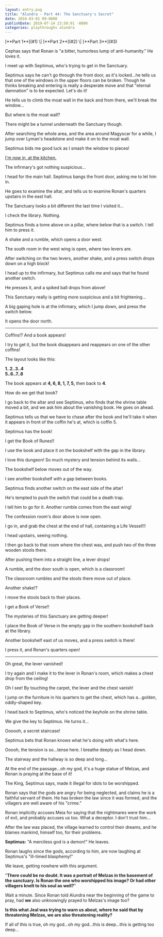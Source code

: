 ```yaml
---
layout: entry.pug
title: "Alundra - Part 44: The Sanctuary's Secret"
date: 2016-03-01 09-0800
publishDate: 2019-07-14 23:50:01 -0800
categories: playthroughs alundra
---
```


<p class="entry-partination" markdown="1">[**Part 1**](#1) \| [**Part 2**](#2) \| [**Part 3**](#3)</p>

<a name="1"></a>

Cephas says that Ronan is "a bitter, humorless lump of anti-humanity." He loves it.

I meet up with Septimus, who's trying to get in the Sanctuary. 

Septimus says he can't go through the front door, as it's locked...he tells us that one of the windows in the upper floors can be broken. Though he thinks breaking and entering is really a desperate move and that "eternal damnation" is to be expected. Let's do it!

He tells us to climb the moat wall in the back and from there, we'll break the window...

But where is the moat wall?

There might be a tunnel underneath the Sanctuary though.

After searching the whole area, and the area around Magyscar for a while, I jump over Lyman's headstone and make it on to the moat wall.

Septimus bids me good luck as I smash the window to pieces!

<a href="https://www.youtube.com/watch?v=Z3InmMzDfrQ">I'm now in, at the kitchen.</a>

The infirmary's got nothing suspicious...

I head for the main hall. Septimus bangs the front door, asking me to let him in.

He goes to examine the altar, and tells us to examine Ronan's quarters upstairs in the east hall.

The Sanctuary looks a bit different the last time I visited it...

I check the library. Nothing.

Septimus finds a tome above on a pillar, where below that is a switch. I tell him to press it.

A shake and a rumble, which opens a door west.

The south room in the west wing is open, where two levers are.

After switching on the two levers, another shake, and a press switch drops down on a high block!

I head up to the infirmary, but Septimus calls me and says that he found another switch.

He presses it, and a spiked ball drops from above!

This Sanctuary really is getting more suspicious and a bit frightening...

A big gaping hole is at the infirmary, which I jump down, and press the switch below.

It opens the door north.

<a name="2"></a>

---

Coffins!? And a book appears!

I try to get it, but the book disappears and reappears on one of the other coffins!

The layout looks like this:

**1..2..3..4<br/>
5..6..7..8**

The book appears at **4, 6, 8, 1, 7, 5,** then back to **4**.

How do we get that book?

I go back to the altar and see Septimus, who finds that the shrine table moved a bit, and we ask him about the vanishing book. He goes on ahead.

Septimus tells us that we have to chase after the book and he'll take it when it appears in front of the coffin he's at, which is coffin 5.

Septimus has the book!

I get the Book of Runes!!

I use the book and place it on the bookshelf with the gap in the library.

I love this dungeon! So much mystery and tension behind its walls...

The bookshelf below moves out of the way.

I see another bookshelf with a gap between books.

Septimus finds another switch on the east side of the altar!

He's tempted to push the switch that could be a death trap.

I tell him to go for it. Another rumble comes from the east wing!

The confession room's door above is now open.

I go in, and grab the chest at the end of hall, containing a Life Vessel!!!

I head upstairs, seeing nothing.

I then go back to that room where the chest was, and push two of the three wooden stools there.

After pushing them into a straight line, a lever drops!

A rumble, and the door south is open, which is a classroom!

The classroom rumbles and the stools there move out of place.

Another shake!?

I move the stools back to their places.

I get a Book of Verse!!

The mysteries of this Sanctuary are getting deeper!

I place the Book of Verse in the empty gap in the southern bookshelf back at the library.

Another bookshelf east of us moves, and a press switch is there!

I press it, and Ronan's quarters open!

<a name="3"></a>

---

Oh great, the lever vanished!

I try again and I make it to the lever in Ronan's room, which makes a chest drop from the ceiling!

Oh I see! By touching the carpet, the lever and the chest vanish!

I jump on the furniture in his quarters to get the chest, which has a...golden, oddly-shaped key.

I head back to Septimus, who's noticed the keyhole on the shrine table.

We give the key to Septimus. He turns it...

Oooooh, a secret staircase!

Septimus bets that Ronan knows what he's doing with what's here.

Ooooh, the tension is so...tense here. I breathe deeply as I head down.

The stairway and the hallway is so deep and long...

At the end of the passage...oh my god, it's a huge statue of Melzas, and Ronan is praying at the base of it!

The King, Septimus says, made it illegal for idols to be worshipped.

Ronan says that the gods are angry for being neglected, and claims he is a faithful servant of them. He has broken the law since it was formed, and the villagers are well aware of his "crime."

Ronan implicitly accuses Meia for saying that the nightmares were the work of evil, and probably accuses us too. What a deceptor. I don't trust him...

After the law was placed, the village learned to control their dreams, and he blames mankind, himself too, for their problems.

**Septimus:** "A merciless god is a demon!" He leaves.

Ronan laughs since the gods, according to him, are now laughing at Septimus's "ill-timed blasphemy!"

We leave, getting nowhere with this argument.

"**There could be no doubt. It was a portrait of Melzas in the basement of the sanctuary. Is Ronan the one who worshipped his image? Or had other villagers knelt to his soul as well?**"

Wait a minute. Since Ronan told Alundra near the beginning of the game to pray, had **we** also unknowingly prayed to Melzas's image too?

**Is this what Jeal was trying to warn us about, where he said that by threatening Melzas, we are also threatening reality?**

If all of this is true, oh my god...oh my god...this is deep...this is getting too deep...